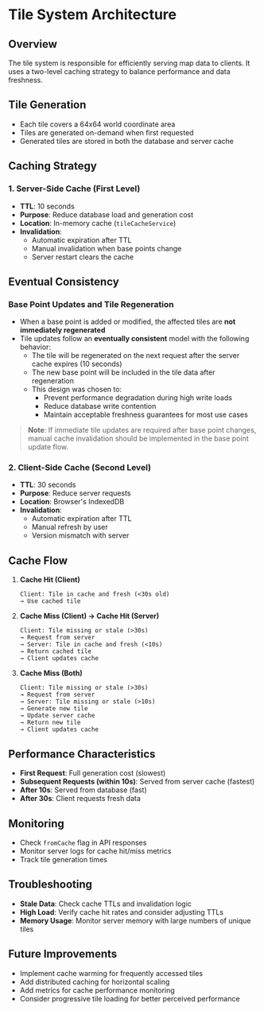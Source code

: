 # Tile System Architecture

## Overview
The tile system is responsible for efficiently serving map data to clients. It uses a two-level caching strategy to balance performance and data freshness.

## Tile Generation
- Each tile covers a 64x64 world coordinate area
- Tiles are generated on-demand when first requested
- Generated tiles are stored in both the database and server cache

## Caching Strategy

### 1. Server-Side Cache (First Level)
- **TTL**: 10 seconds
- **Purpose**: Reduce database load and generation cost
- **Location**: In-memory cache (`tileCacheService`)
- **Invalidation**:
  - Automatic expiration after TTL
  - Manual invalidation when base points change
  - Server restart clears the cache

## Eventual Consistency

### Base Point Updates and Tile Regeneration
- When a base point is added or modified, the affected tiles are **not immediately regenerated**
- Tile updates follow an **eventually consistent** model with the following behavior:
  - The tile will be regenerated on the next request after the server cache expires (10 seconds)
  - The new base point will be included in the tile data after regeneration
  - This design was chosen to:
    - Prevent performance degradation during high write loads
    - Reduce database write contention
    - Maintain acceptable freshness guarantees for most use cases

> **Note**: If immediate tile updates are required after base point changes, manual cache invalidation should be implemented in the base point update flow.

### 2. Client-Side Cache (Second Level)
- **TTL**: 30 seconds
- **Purpose**: Reduce server requests
- **Location**: Browser's IndexedDB
- **Invalidation**:
  - Automatic expiration after TTL
  - Manual refresh by user
  - Version mismatch with server

## Cache Flow

1. **Cache Hit (Client)**
   ```
   Client: Tile in cache and fresh (<30s old)
   → Use cached tile
   ```

2. **Cache Miss (Client) → Cache Hit (Server)**
   ```
   Client: Tile missing or stale (>30s)
   → Request from server
   → Server: Tile in cache and fresh (<10s)
   → Return cached tile
   → Client updates cache
   ```

3. **Cache Miss (Both)**
   ```
   Client: Tile missing or stale (>30s)
   → Request from server
   → Server: Tile missing or stale (>10s)
   → Generate new tile
   → Update server cache
   → Return new tile
   → Client updates cache
   ```

## Performance Characteristics
- **First Request**: Full generation cost (slowest)
- **Subsequent Requests (within 10s)**: Served from server cache (fastest)
- **After 10s**: Served from database (fast)
- **After 30s**: Client requests fresh data

## Monitoring
- Check `fromCache` flag in API responses
- Monitor server logs for cache hit/miss metrics
- Track tile generation times

## Troubleshooting
- **Stale Data**: Check cache TTLs and invalidation logic
- **High Load**: Verify cache hit rates and consider adjusting TTLs
- **Memory Usage**: Monitor server memory with large numbers of unique tiles

## Future Improvements
- Implement cache warming for frequently accessed tiles
- Add distributed caching for horizontal scaling
- Add metrics for cache performance monitoring
- Consider progressive tile loading for better perceived performance

